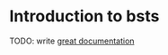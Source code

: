 # Introduction to bsts

TODO: write [great documentation](http://jacobian.org/writing/what-to-write/)
